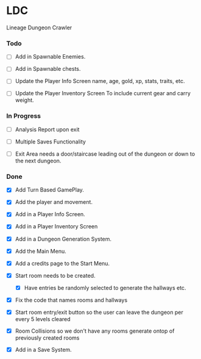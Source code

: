 # LDC
Lineage Dungeon Crawler

### Todo

- [ ] Add in Spawnable Enemies.

- [ ] Add in Spawnable chests.

- [ ] Update the Player Info Screen name, age, gold, xp, stats, traits, etc.

- [ ] Update the Player Inventory Screen To include current gear and carry weight.

### In Progress

- [ ] Analysis Report upon exit

- [ ] Multiple Saves Functionality

- [ ] Exit Area needs a door/staircase leading out of the dungeon or down to the next dungeon.

### Done

- [X] Add Turn Based GamePlay.

- [X] Add the player and movement.

- [X] Add in a Player Info Screen.

- [X] Add in a Player Inventory Screen

- [X] Add in a Dungeon Generation System.

- [X] Add the Main Menu.

- [X] Add a credits page to the Start Menu.

- [X] Start room needs to be created.
	- [X] Have entries be randomly selected to generate the hallways etc.

- [X] Fix the code that names rooms and hallways

- [X] Start room entry/exit button so the user can leave the dungeon per every 5 levels cleared

- [X] Room Collisions so we don't have any rooms generate ontop of previously created rooms

- [X] Add in a Save System.